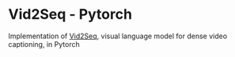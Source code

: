 # Vid2Seq - Pytorch
Implementation of [Vid2Seq](https://arxiv.org/abs/2302.14115), visual language model for dense video captioning, in Pytorch

